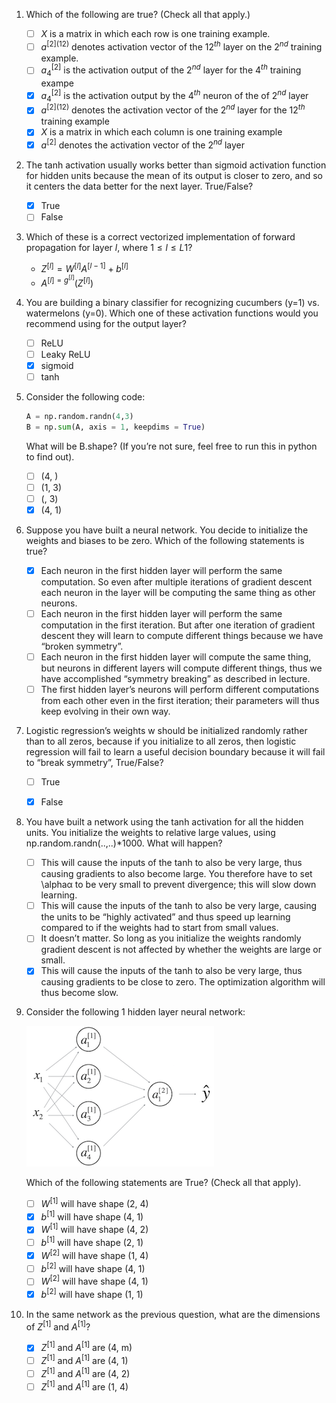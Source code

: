1. Which of the following are true? (Check all that apply.)
    - [ ] $X$ is a matrix in which each row is one training example.
    - [ ] $a^{[2](12)}$ denotes activation vector of the $12^{th}$ layer on the $2^{nd}$ training example.
    - [ ] $a^{[2]}_4$ is the activation output of the $2^{nd}$ layer for the $4^{th}$ training exampe
    - [x] $a^{[2]}_4$ is the activation output by the $4^{th}$ neuron of the of $2^{nd}$ layer
    - [x] $a^{[2](12)}$ denotes the activation vector of the $2^{nd}$ layer for the $12^{th}$ training example
    - [x] $X$ is a matrix in which each column is one training example
    - [x] $a^{[2]}$ denotes the activation vector of the $2^{nd}$ layer

2. The tanh activation usually works better than sigmoid activation function for hidden units because the mean of its output is closer to zero, and so it centers the data better for the next layer. True/False?
    - [x] True
    - [ ] False

3. Which of these is a correct vectorized implementation of forward propagation for layer $l$, where $1 \leq l \leq L1$?
    - $Z^{[l]}=W^{[l]}A^{[l-1]}+b^{[l]}$
    - $A^{[l]=g^{[l]}}(Z^{[l]})$

4. You are building a binary classifier for recognizing cucumbers (y=1) vs. watermelons (y=0). Which one of these activation functions would you recommend using for the output layer?
    - [ ] ReLU
    - [ ] Leaky ReLU
    - [x] sigmoid
    - [ ] tanh

5. Consider the following code:
    
    ```python
    A = np.random.randn(4,3)
    B = np.sum(A, axis = 1, keepdims = True)
    ```

    What will be B.shape? (If you’re not sure, feel free to run this in python to find out).

    - [ ] (4, )
    - [ ] (1, 3)
    - [ ] (, 3)
    - [x] (4, 1)

6. Suppose you have built a neural network. You decide to initialize the weights and biases to be zero. Which of the following statements is true?
    - [x] Each neuron in the first hidden layer will perform the same computation. So even after multiple iterations of gradient descent each neuron in the layer will be computing the same thing as other neurons.
    - [ ] Each neuron in the first hidden layer will perform the same computation in the first iteration. But after one iteration of gradient descent they will learn to compute different things because we have “broken symmetry”.
    - [ ] Each neuron in the first hidden layer will compute the same thing, but neurons in different layers will compute different things, thus we have accomplished “symmetry breaking” as described in lecture.
    - [ ] The first hidden layer’s neurons will perform different computations from each other even in the first iteration; their parameters will thus keep evolving in their own way.

7. Logistic regression’s weights w should be initialized randomly rather than to all zeros, because if you initialize to all zeros, then logistic regression will fail to learn a useful decision boundary because it will fail to “break symmetry”, True/False?
    - [ ] True
    - [x] False


8. You have built a network using the tanh activation for all the hidden units. You initialize the weights to relative large values, using np.random.randn(..,..)*1000. What will happen?
    - [ ] This will cause the inputs of the tanh to also be very large, thus causing gradients to also become large. You therefore have to set \alphaα to be very small to prevent divergence; this will slow down learning.
    - [ ] This will cause the inputs of the tanh to also be very large, causing the units to be “highly activated” and thus speed up learning compared to if the weights had to start from small values.
    - [ ] It doesn’t matter. So long as you initialize the weights randomly gradient descent is not affected by whether the weights are large or small.
    - [x] This will cause the inputs of the tanh to also be very large, thus causing gradients to be close to zero. The optimization algorithm will thus become slow.

9. Consider the following 1 hidden layer neural network:

    ![](images/quiz1-1.png)

    Which of the following statements are True? (Check all that apply).

    - [ ] $W^{[1]}$ will have shape (2, 4)
    - [x] $b^{[1]}$ will have shape (4, 1)
    - [x] $W^{[1]}$ will have shape (4, 2)
    - [ ] $b^{[1]}$ will have shape (2, 1)
    - [x] $W^{[2]}$ will have shape (1, 4)
    - [ ] $b^{[2]}$ will have shape (4, 1)
    - [ ] $W^{[2]}$ will have shape (4, 1)
    - [x] $b^{[2]}$ will have shape (1, 1)

10. In the same network as the previous question, what are the dimensions of $Z^{[1]}$ and $A^{[1]}$?
    - [x] $Z^{[1]}$ and $A^{[1]}$ are (4, m)
    - [ ] $Z^{[1]}$ and $A^{[1]}$ are (4, 1)
    - [ ] $Z^{[1]}$ and $A^{[1]}$ are (4, 2)
    - [ ] $Z^{[1]}$ and $A^{[1]}$ are (1, 4)

